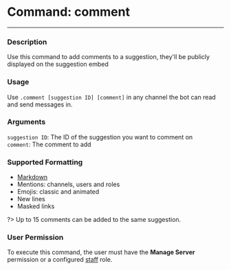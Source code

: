 # Command: comment
---
### Description
Use this command to add comments to a suggestion, they'll be publicly displayed on the suggestion embed

### Usage
Use `.comment [suggestion ID] [comment]` in any channel the bot can read and send messages in.

### Arguments
`suggestion ID`: The ID of the suggestion you want to comment on\
`comment`: The comment to add

### Supported Formatting
- [Markdown](https://support.discord.com/hc/en-us/articles/210298617)
- Mentions: channels, users and roles
- Emojis: classic and animated
- New lines
- Masked links 

?> Up to 15 comments can be added to the same suggestion.

### User Permission
To execute this command, the user must have the **Manage Server** permission or a configured [staff](/config/staffroles.md) role.

 
